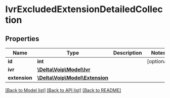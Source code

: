 # IvrExcludedExtensionDetailedCollection

## Properties
Name | Type | Description | Notes
------------ | ------------- | ------------- | -------------
**id** | **int** |  | [optional] 
**ivr** | [**\Delta\Voip\Model\Ivr**](Ivr.md) |  | 
**extension** | [**\Delta\Voip\Model\Extension**](Extension.md) |  | 

[[Back to Model list]](../README.md#documentation-for-models) [[Back to API list]](../README.md#documentation-for-api-endpoints) [[Back to README]](../README.md)


